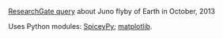 [ResearchGate query](https://www.researchgate.net/post/Does_any_one_know_the_Juno_Oct_9_2013_Flyby_Parameters#552838b7d767a6265c8b45ab) about Juno flyby of Earth in October, 2013

Uses Python modules:  [SpiceyPy](https://github.com/AndrewAnnex/SpiceyPy); [matplotlib](http://matplotlib.org/).
